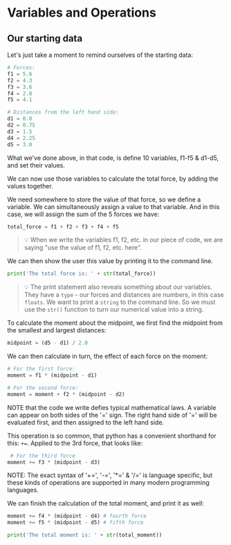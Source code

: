 # Variables and Operations

## Our starting data

Let's just take a moment to remind ourselves of the starting data:
```python
# Forces:
f1 = 5.6
f2 = 4.3
f3 = 3.6
f4 = 2.8
f5 = 4.1

# Distances from the left hand side:
d1 = 0.0
d2 = 0.75
d3 = 1.5
d4 = 2.25
d5 = 3.0 
```

What we've done above, in that code, is define 10 variables, f1-f5 & d1-d5, and set their values.

We can now use those variables to calculate the total force, by adding the values together.

We need somewhere to store the value of that force, so we define a variable. We can simultaneously assign a value to that variable. And in this case, we will assign the sum of the 5 forces we have:
```python
total_force = f1 + f2 + f3 + f4 + f5
```
>💡 When we write the variables f1, f2, etc. in our piece of code, we are saying "use the value of f1, f2, etc. here".

We can then show the user this value by printing it to the command line.

```python
print('The total force is: ' + str(total_force))
```

>💡 The print statement also reveals something about our variables. They have a `type` - our forces and distances are numbers, in this case `floats`. We want to print a `string` to the command line. So we must use the `str()` function to turn our numerical value into a string.

To calculate the moment about the midpoint, we first find the midpoint from the smallest and largest distances:
 ```python
midpoint = (d5 - d1) / 2.0
```

We can then calculate in turn, the effect of each force on the moment:

```python
# For the first force:
moment = f1 * (midpoint - d1)

# For the second force:
moment = moment + f2 * (midpoint - d2)
```
NOTE that the code we write defies typical mathematical laws.
A variable can appear on both sides of the '=' sign.
The right hand side of '=' will be evaluated first, and then assigned to the left hand side.

This operation is so common, that python has a convenient shorthand for this: `+=`. Applied to the 3rd force, that looks like:
```python
 # For the third force
moment += f3 * (midpoint - d3)
```

NOTE: The exact syntax of '+=', '-=', '*=' & '/=' is language specific, but these kinds of operations are supported in many modern programming languages.

We can finish the calculation of the total moment, and print it as well:
```python
moment += f4 * (midpoint - d4) # fourth force
moment += f5 * (midpoint - d5) # fifth force

print('The total moment is: ' + str(total_moment))
```